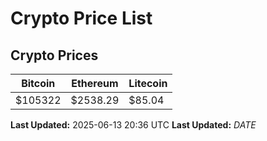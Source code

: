 # Crypto Price List

## Crypto Prices
| Bitcoin | Ethereum | Litecoin |
| ------- | -------- | -------- |
| $105322 | $2538.29 | $85.04 |
**Last Updated:** 2025-06-13 20:36 UTC
**Last Updated:** $DATE$
